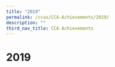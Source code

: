 ```yaml
---
title: "2019"
permalink: /ccas/CCA-Achievements/2019/
description: ""
third_nav_title: CCA Achievements
---
```


# 2019